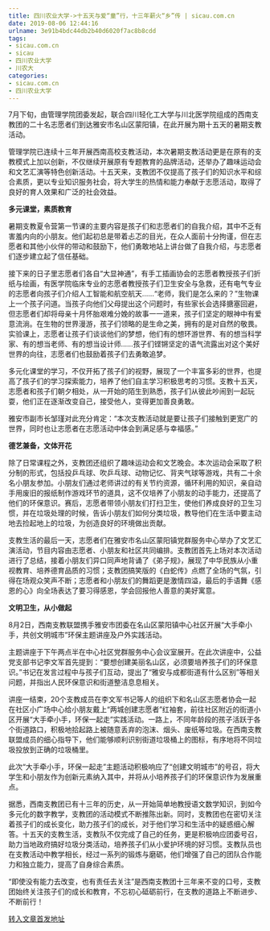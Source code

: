 ```yaml
---
title: 四川农业大学->十五天与爱“童”行，十三年薪火“乡”传 | sicau.com.cn
date: 2019-08-06 12:44:16
urlname: 3e91b4bdc44db2b40d6020f7ac8b8cdd
tags: 
- sicau.com.cn
- sicau
- 四川农业大学
- 川农大
categories:
- sicau.com.cn
- 四川农业大学
---
```



7月下旬，由管理学院团委发起，联合四川轻化工大学与川北医学院组成的西南支教团的二十名志愿者们到达雅安市名山区蒙阳镇，在此开展为期十五天的暑期支教活动。

管理学院已连续十三年开展西南高校支教活动，本次暑期支教活动更是在原有的支教模式上加以创新，不仅继续开展原有专题教育的品牌活动，还举办了趣味运动会和文艺汇演等特色创新活动。十五天来，支教团不仅提高了孩子们的知识水平和综合素质，更以专业知识服务社会，将大学生的热情和能力奉献于志愿活动，取得了良好的育人效果和广泛的社会效益。

**多元课堂，素质教育**

暑期支教夏令营第一节课的主要内容是孩子们和志愿者们的自我介绍，其中不乏有害羞内向的小朋友。他们起初总是带着忐忑的目光，在众人面前十分拘谨，但在志愿者和其他小伙伴的带动和鼓励下，他们勇敢地站上讲台做了自我介绍，与志愿者们逐步建立起了信任基础。

接下来的日子里志愿者们各自“大显神通”，有手工插画协会的志愿者教授孩子们折纸与绘画，有医学院临床专业的志愿者教授孩子们卫生安全与急救，还有电气专业的志愿者向孩子们介绍人工智能和航空航天……“老师，我们是怎么来的？”生物课上一个孩子问道。当孩子向他们父母提出这个问题时，有些家长会选择搪塞回避，但志愿者们却将母亲十月怀胎艰难分娩的故事一一道来，孩子们坚定的眼神中有爱意流淌。在生物的世界漫游，孩子们领略的是生命之美，拥有的是对自然的敬畏。实验课上，志愿者让孩子们谈谈他们的梦想，他们有的想环游世界、有的想当科学家、有的想当老师、有的想当设计师……孩子们铿锵坚定的语气流露出对这个美好世界的向往，志愿者们也鼓励着孩子们去勇敢追梦。

多元化课堂的学习，不仅开拓了孩子们的视野，展现了一个丰富多彩的世界，也提高了孩子们的学习探索能力，培养了他们自主学习积极思考的习惯。支教十五天，志愿者和孩子们朝夕相处，从一开始的陌生到熟悉，孩子们从彼此吵闹到一起玩耍，他们正在逐渐改变自己，接受他人，变得更加善良勇敢。

雅安市副市长邹瑾对此充分肯定：“本次支教活动就是要让孩子们接触到更宽广的世界，同时也让志愿者在志愿活动中体会到满足感与幸福感。”

**德艺兼备，文体开花**

除了日常课程之外，支教团还组织了趣味运动会和文艺晚会。本次运动会采取了积分制的形式，包括投乒乓球、吹乒乓球、动物记忆、背夹气球等游戏，共有二十余名小朋友参加。小朋友们通过老师讲过的有关节约资源，循环利用的知识，亲自动手用废旧的报纸制作游戏环节的道具，这不仅培养了小朋友的动手能力，还提高了他们的环保意识。赛后，志愿者带领小朋友们打扫卫生，使他们养成良好的卫生习惯，并在垃圾处理的时候，告诉小朋友们如何分类垃圾，教导他们在生活中要主动地去捡起地上的垃圾，为创造良好的环境做出贡献。

支教生活的最后一天，志愿者们在雅安市名山区蒙阳镇党群服务中心举办了文艺汇演活动，节目内容由志愿者、小朋友和社区共同编排。支教团首先上场对本次活动进行了总结，接着小朋友们异口同声地背诵了《弟子规》，展现了中华民族从小重视教育、培养德育品质的习惯；支教团搞笑版的《白蛇传》点燃了全场的气氛，引得在场观众笑声不断；志愿者和小朋友们的舞蹈更是激情四溢，最后的手语舞《感恩的心》向全场表达了要习得感恩，学会回报他人善意的美好寓意。

**文明卫生，从小做起**

8月2日，西南支教联盟携手雅安市团委在名山区蒙阳镇中心社区开展“大手牵小手，共创文明城市”环保主题讲座及户外实践活动。

主题讲座于下午两点半在中心社区党群服务中心会议室展开。在此次讲座中，公益党支部书记李文军首先提到：“要想创建美丽名山区，必须要培养孩子们的环保意识。”书记在发言过程中与孩子们互动，提出了“雅安与成都街道有什么区别”等相关问题，并指出人民环保意识和街道整洁息息相关。

讲座一结束，20个支教成员在李文军书记等人的组织下和名山区志愿者协会一起在社区小广场中心给小朋友戴上“两城创建志愿者”红袖套，前往社区附近的街道小区开展“大手牵小手，环保一起走”实践活动。一路上，不同年龄段的孩子活跃于各个街道路口，积极地拾起路上被随意丢弃的泡沫、烟头、废纸等垃圾。在西南支教联盟成员的细心指导下，他们能够顺利识别街道垃圾桶上的图标，有序地将不同垃圾投放到正确的垃圾桶里。

此次“大手牵小手，环保一起走”主题活动积极响应了“创建文明城市”的号召，将大学生和小朋友作为创新元素纳入其中，并将从小培养孩子们的环保意识作为发展重点。

据悉，西南支教团已有十三年的历史，从一开始简单地教授语文数学知识，到如今多元化的数字教学，支教团的活动模式不断推陈出新。同时，支教团也在密切关注着孩子们的成长变化，助力孩子们的成长，对于他们学习和生活中的疑惑细心解答。十五天的支教生活，支教队不仅完成了自己的任务，更是积极响应团委号召，助力当地政府搞好垃圾分类活动，培养孩子们从小爱护环境的好习惯。支教队员也在支教活动中教学相长，经过一系列的锻炼与磨砺，他们增强了自己的团队合作能力和独立能力，提高了自身综合素质。

“即使没有能力去改变，也有责任去关注”是西南支教团十三年来不变的口号，支教团始终关注孩子们的成长和教育，不忘初心砥砺前行，在支教的道路上不断进步、不断前行！





[转入文章首发地址](https://news.sicau.edu.cn/info/1078/52737.htm)